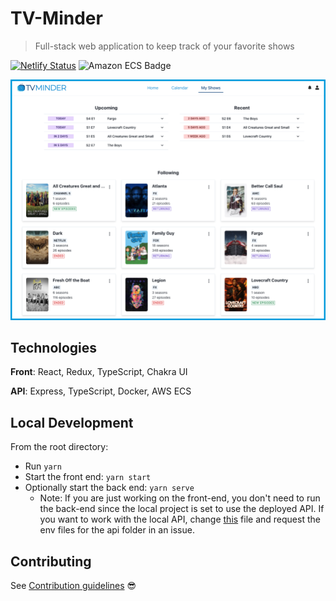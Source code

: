 # TV-Minder

> Full-stack web application to keep track of your favorite shows

[![Netlify Status](https://api.netlify.com/api/v1/badges/c0c8f001-1839-4c79-a338-de51cf4cd991/deploy-status)](https://app.netlify.com/sites/tv-minder/deploys) ![Amazon ECS Badge](https://github.com/trybick/tv-minder/workflows/Deploy%20API%20to%20Amazon%20ECS/badge.svg)

<p align="center">
<img src="./front/src/images/screenshot-my-shows.png" width="800px"/>
</p>

## Technologies

**Front**: React, Redux, TypeScript, Chakra UI

**API**: Express, TypeScript, Docker, AWS ECS

## Local Development

From the root directory:

- Run `yarn`
- Start the front end: `yarn start`
- Optionally start the back end: `yarn serve`
  - Note: If you are just working on the front-end, you don't need to run the back-end since the local project is set to use the deployed API. If you want to work with the local API, change [this](https://github.com/trybick/tv-minder/blob/master/front/src/utils/constants.ts) file and request the env files for the api folder in an issue.

## Contributing

See [Contribution guidelines](./CONTRIBUTING.md) 😎
